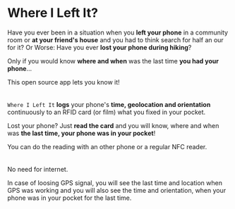 # Where I Left It?
Have you ever been in a situation when you **left your phone** in a community room or **at your friend's house** and you had to think search for half an our for it? Or Worse: Have you ever **lost your phone during hiking**?

Only if you would know **where and when** was the last time **you had your phone**...

This open source app lets you know it!
<br><br><br>
`Where I Left It`  **logs** your phone's **time, geolocation and orientation** continuously to an RFID card (or film) what you fixed in your pocket.

Lost your phone? Just **read the card** and you will know, where and when was **the last time, your phone was in your pocket**!

You can do the reading with an other phone or a regular NFC reader.
<br><br><br>
No need for internet.

In case of loosing GPS signal, you will see the last time and location when GPS was working and you will also see the time and orientation, when your phone was in your pocket for the last time.
